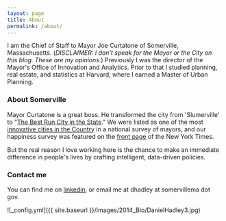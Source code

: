 ```yaml
---
layout: page
title: About
permalink: /about/
---
```


I am the Chief of Staff to Mayor Joe Curtatone of Somerville, Massachusetts. (*DISCLAIMER: I don't speak for the Mayor or the City on this blog. These are my opinions.*) Previously I was the director of the Mayor's Office of Innovation and Analytics. Prior to that I studied planning, real estate, and statistics at Harvard, where I earned a Master of Urban Planning. 

### About Somerville

Mayor Curtatone is a great boss. He transformed the city from 'Slumerville' to "[The Best Run City in the State](http://www.boston.com/news/globe/magazine/articles/2006/05/14/the_model_city/)." We were listed as one of the most [innovative cities in the Country](http://www.washingtonpost.com/blogs/govbeat/wp/2014/10/07/the-most-influential-cities-in-the-country-according-to-mayors/) in a national survey of mayors, and our happiness survey was featured on the [front page](http://www.nytimes.com/2011/05/01/us/01happiness.html?pagewanted=all&_r=0) of the New York Times. 

But the real reason I love working here is the chance to make an immediate difference in people's lives by crafting intelligent, data-driven policies.    

### Contact me

You can find me on [linkedin](https://www.linkedin.com/in/danielhadley), or email me at dhadley at somervillema dot gov.  

![_config.yml]({{ site.baseurl }}/images/2014_Bio/DanielHadley3.jpg)